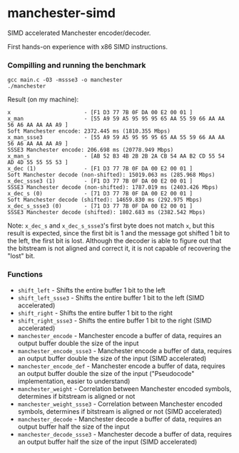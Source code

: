 # manchester-simd
SIMD accelerated Manchester encoder/decoder.

First hands-on experience with x86 SIMD instructions.

### Compilling and running the benchmark

    gcc main.c -O3 -mssse3 -o manchester
    ./manchester

Result (on my machine):

    x                       - [F1 D3 77 7B 0F DA 00 E2 00 01 ]
    x_man                   - [55 A9 59 A5 95 95 95 65 AA 55 59 66 AA AA 56 A6 AA AA AA A9 ]
    Soft Manchester encode: 2372.445 ms (1810.355 Mbps)
    x_man_ssse3             - [55 A9 59 A5 95 95 95 65 AA 55 59 66 AA AA 56 A6 AA AA AA A9 ]
    SSSE3 Manchester encode: 206.698 ms (20778.949 Mbps)
    x_man_s                 - [AB 52 B3 4B 2B 2B 2A CB 54 AA B2 CD 55 54 AD 4D 55 55 55 53 ]
    x_dec (1)               - [F1 D3 77 7B 0F DA 00 E2 00 01 ]
    Soft Manchester decode (non-shifted): 15019.063 ms (285.968 Mbps)
    x_dec_ssse3 (1)         - [F1 D3 77 7B 0F DA 00 E2 00 01 ]
    SSSE3 Manchester decode (non-shifted): 1787.019 ms (2403.426 Mbps)
    x_dec_s (0)             - [71 D3 77 7B 0F DA 00 E2 00 01 ]
    Soft Manchester decode (shifted): 14659.830 ms (292.975 Mbps)
    x_dec_s_ssse3 (0)       - [71 D3 77 7B 0F DA 00 E2 00 01 ]
    SSSE3 Manchester decode (shifted): 1802.683 ms (2382.542 Mbps)

Note: `x_dec_s` and `x_dec_s_ssse3`'s first byte does not match `x`, but this result is expected, since the first bit is 1 and the message got shifted 1 bit to the left, the first bit is lost. Although the decoder is able to figure out that the bitstream is not aligned and correct it, it is not capable of recovering the "lost" bit.

### Functions
 - `shift_left` - Shifts the entire buffer 1 bit to the left
 - `shift_left_ssse3` - Shifts the entire buffer 1 bit to the left (SIMD accelerated)
 - `shift_right` - Shifts the entire buffer 1 bit to the right
 - `shift_right_ssse3` - Shifts the entire buffer 1 bit to the right (SIMD accelerated)
 - `manchester_encode` - Manchester encode a buffer of data, requires an output buffer double the size of the input
 - `manchester_encode_ssse3` - Manchester encode a buffer of data, requires an output buffer double the size of the input (SIMD accelerated)
 - `manchester_encode_def` - Manchester encode a buffer of data, requires an output buffer double the size of the input ("Pseudocode" implementation, easier to understand)
 - `manchester_weight` - Correlation between Manchester encoded symbols, determines if bitstream is aligned or not
 - `manchester_weight_ssse3` - Correlation between Manchester encoded symbols, determines if bitstream is aligned or not (SIMD accelerated)
 - `manchester_decode` - Manchester decode a buffer of data, requires an output buffer half the size of the input
 - `manchester_decode_ssse3` - Manchester decode a buffer of data, requires an output buffer half the size of the input (SIMD accelerated)


